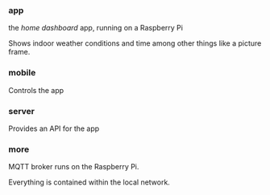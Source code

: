 ### app
the _home dashboard_ app, running on a Raspberry Pi

Shows indoor weather conditions and time among other things like a picture frame.

### mobile
Controls the app

### server
Provides an API for the app

### more
MQTT broker runs on the Raspberry Pi.

Everything is contained within the local network.
